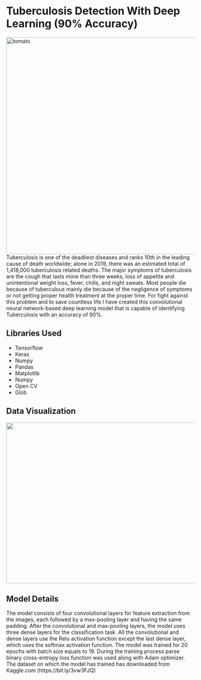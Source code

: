 # Tuberculosis Detection With Deep Learning (90% Accuracy)
<img src="https://cdn.the-scientist.com/assets/articleNo/66278/aImg/33044/tb.jpg" alt="tomato" width="900" height="580">
Tuberculosis is one of the deadliest diseases and ranks 10th in the leading cause of death worldwide; alone in 2019, there was an estimated total of 1,418,000 tuberculosis related deaths. The major symptoms of tuberculosis are the cough that lasts more than three weeks, loss of appetite and unintentional weight loss, fever, chills, and night sweats. Most people die because of tuberculous mainly die because of the negligence of symptoms or not getting proper health treatment at the proper time. For fight against this problem and to save countless life I have created this convolutional neural network-based deep learning model that is capable of identifying Tuberculosis with an accuracy of 90%. 
<h2>Libraries Used</h2>
<ul>
  <li>Tensorflow</li>
  <li>Keras</li>
  <li>Numpy</li>
  <li>Pandas </li>
  <li>Matplotlib</li>
  <li>Numpy</li>
  <li>Open CV</li>
  <li>Glob</li>
</ul> 
<h2>Data Visualization</h2>
<img src="https://github.com/NavinBondade/Tuberculosis_Detection_with_90_percent_accuracy/blob/main/Tuberculosis%20Detection%20with%2090%25%20accuracy/Graps%20and%20Images/Tuberculosis%20Data%20Visualization.jpg" width="730" height="430">
<h2>Model Details</h2>
<p>The model consists of four convolutional layers for feature extraction from the images, each followed by a max-pooling layer and having the same padding. After the convolutional and max-pooling layers, the model uses three dense layers for the classification task. All the convolutional and dense layers use the Relu activation function except the last dense layer, which uses the softmax activation function. The model was trained for 20 epochs with batch size equals to 19. During the training process parse binary cross-entropy loss function was used along with Adam optimizer. The dataset on which the model has trained has downloaded from Kaggle.com (https://bit.ly/3vw3FJQ) </p>

